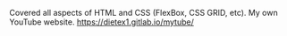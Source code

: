 Covered all aspects of HTML and CSS (FlexBox, CSS GRID, etc). 
My own YouTube website.
https://dietex1.gitlab.io/mytube/
